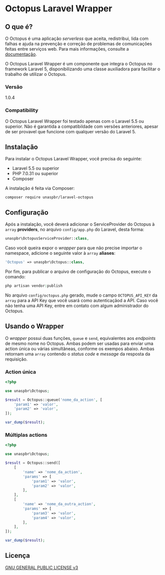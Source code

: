 # Octopus Laravel Wrapper

## O que é?

O Octopus é uma aplicação _serverless_ que aceita, redistribui, lida com falhas e ajuda na prevenção e correção de problemas de comunicações feitas entre serviços web. Para mais informações, consulte a [documentação](https://documentation-octopus.wedeploy.io/).

O Octopus Laravel Wrapper é um componente que integra o Octopus no framework Laravel 5, disponibilizando uma classe auxiliadora para facilitar o trabalho de utilizar o Octopus.


### Versão

1.0.4

### Compatibility

O Octopus Laravel Wrapper foi testado apenas com o Laravel 5.5 ou superior. Não é garantida a compatibildade com versões anteriores, apesar de ser provavel que funcione com qualquer versão do Laravel 5.


## Instalação

Para instalar o Octopus Laravel Wrapper, você precisa do seguinte:
 - Laravel 5.5 ou superior
 - PHP 7.0.31 ou superior
 - Composer

A instalação é feita via Composer:
```
composer require unaspbr/laravel-octopus
```

## Configuração

Após a instalação, você deverá adicionar o ServiceProvider do Octopus à `array` **providers**, no arquivo `config/app.php` do Laravel, desta forma:

```php
unaspbr\OctopusServiceProvider::class,
```

Caso você queira expor o _wrapper_ para que não precise importar o namespace, adicione o seguinte valor à `array` **aliases**:

```php
'Octopus' => unaspbr\Octopus::class,
```

Por fim, para publicar o arquivo de configuração do Octopus, execute o comando:

 ```php 
 php artisan vendor:publish
 ```

No arquivo `config/octopus.php` gerado, mude o campo `OCTOPUS_API_KEY` da `array` para a API Key que você usará como autenticaçãod a API. Caso você não tenha uma API Key, entre em contato com algum administrador do Octopus.


## Usando o Wrapper

O _wrapper_ possui duas funções, `queue` e `send`, equivalentes aos _endpoints_ de mesmo nome no Octopus. Ambas podem ser usadas para enviar uma action única ou várias simultâneas, conforme os exempos abaixo. Ambas retornam uma `array` contendo o _status code_ e _message_ da resposta da requisição.

### Action única
```php
<?php

use unaspbr\Octopus;

$result = Octopus::queue('nome_da_action', [
	'param1' => 'valor',
	'param2' => 'valor',
]);

var_dump($result);
```

### Múltiplas actions

```php
<?php

use unaspbr\Octopus;

$result = Octopus::send([
	[
		'name' => 'nome_da_action',
		'params' => [
			'param1' => 'valor',
			'param2' => 'valor',
		],
	],
	[
		'name' => 'nome_da_outra_action',
		'params' => [
			'param3' => 'valor',
			'param4' => 'valor',
		],
	],
]);

var_dump($result);
```

## Licença

[GNU GENERAL PUBLIC LICENSE v3](https://www.gnu.org/licenses/gpl-3.0.pt-br.html)
